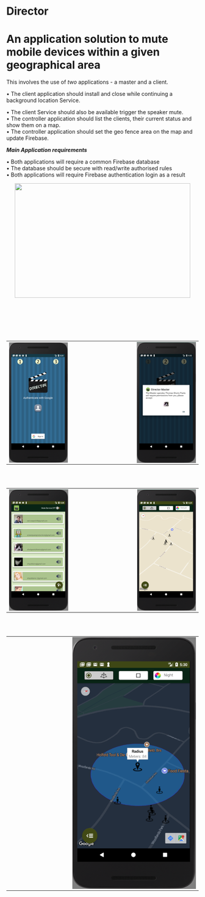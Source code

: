 # Director

# An application solution to mute mobile devices within a given geographical area

This involves the use of <em>two</em> applications - a master and a client.

•	The client application should install and close while continuing a background location Service.

•	The client Service should also be available trigger the speaker mute.<br> 
•	The controller application should list the clients, their current status and show them on a map.<br> 
•	The controller application should set the geo fence area on the map and update Firebase.<br> 

***Main Application requirements***<br> 

•	Both applications will require a common Firebase database<br> 
•	The database should be secure with read/write authorised rules<br> 
•	Both applications will require Firebase authentication login as a result<br> 

<p align="center">
   <a href="https://youtu.be/bV8O21ZhRmw"><img width="460" height="300" src="http://img.youtube.com/vi/bV8O21ZhRmw/0.jpg"></a>
</p>


<br><br>
<table>
  <tr>
    <td><img src="https://github.com/iluso-6/Director/blob/master/screenshots/auth.png?raw=true" align="left"/></td>
    <td width="33%"></td>
    <td> <img src="https://github.com/iluso-6/Director/blob/master/screenshots/client_permission_dialog.png?raw=true" align="right"/>
    </td>

<br><br>

  </tr>
  
</table>

<table>
  <tr>
    <td><img src="https://github.com/iluso-6/Director/blob/master/screenshots/master.png?raw=true" align="left"/></td>
    <td width="33%"></td>
    <td> <img src="https://github.com/iluso-6/Director/blob/master/screenshots/master_map.png?raw=true" align="right"/>
    </td>

<br><br>

  </tr>
  
</table>

<table>
  <tr>
        <td width="33%"></td>
    <td><img src="https://github.com/iluso-6/Director/blob/master/screenshots/master_map_night.png?raw=true" align="center"/></td>
   

<br><br>

  </tr>
  
</table>

